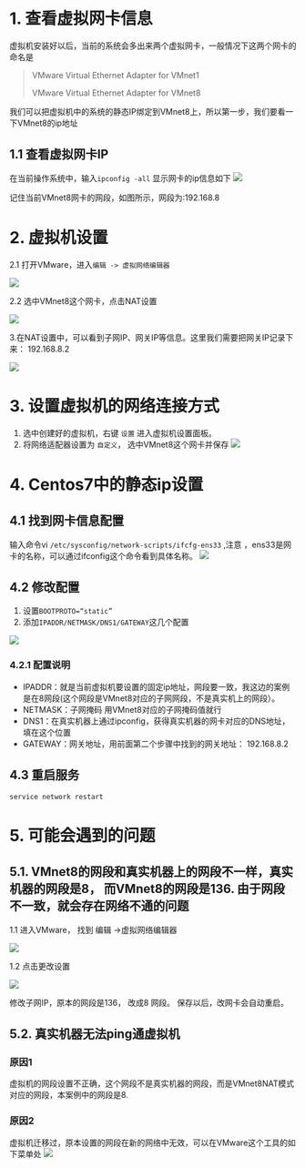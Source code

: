# 1. 查看虚拟网卡信息

虚拟机安装好以后，当前的系统会多出来两个虚拟网卡，一般情况下这两个网卡的命名是

> VMware Virtual Ethernet Adapter for VMnet1 
>
> VMware Virtual Ethernet Adapter for VMnet8

我们可以把虚拟机中的系统的静态IP绑定到VMnet8上，所以第一步，我们要看一下VMnet8的ip地址

## 1.1 查看虚拟网卡IP
在当前操作系统中，输入`ipconfig -all` 显示网卡的ip信息如下
![](image/0f41d3ab147e4c71aecfcf5e089a2c2c.png)

记住当前VMnet8网卡的网段，如图所示，网段为:192.168.8

# 2. 虚拟机设置

2.1 打开VMware，进入`编辑 -> 虚拟网络编辑器`

![](image/9e119270450a48c2b24e92e94f89a6dc.png)

2.2 选中VMnet8这个网卡，点击NAT设置

![](image/44559970b84f4223b83022b96e1e49bf.png)

3.在NAT设置中，可以看到子网IP、网关IP等信息。这里我们需要把网关IP记录下来： 192.168.8.2

![](image/2b4d1528965e461c8ad9f95d5695f9ec.png)



# 3. 设置虚拟机的网络连接方式

1. 选中创建好的虚拟机，右键 `设置` 进入虚拟机设置面板。
2. 将网络适配器设置为 `自定义`， 选中VMnet8这个网卡并保存
![](image/2073d9e75e4a471080d47be9cd815348.png)

# 4. Centos7中的静态ip设置

## 4.1 找到网卡信息配置

输入命令vi `/etc/sysconfig/network-scripts/ifcfg-ens33` ,注意 ，ens33是网卡的名称，可以通过ifconfig这个命令看到具体名称。
![](image/963677943fb9400eb6dc4bf7001a3c4c.png)

## 4.2 修改配置

1. 设置`BOOTPROTO=“static”`
2. 添加`IPADDR/NETMASK/DNS1/GATEWAY`这几个配置

![](image/4d1a06ac7da1431b9136683566c96898.png)

### 4.2.1 配置说明

- IPADDR：就是当前虚拟机要设置的固定ip地址，网段要一致，我这边的案例是在8网段(这个网段是VMnet8对应的子网网段，不是真实机上的网段）。
- NETMASK：子网掩码 用VMnet8对应的子网掩码值就行
- DNS1：在真实机器上通过ipconfig，获得真实机器的网卡对应的DNS地址，填在这个位置
- GATEWAY：网关地址，用前面第二个步骤中找到的网关地址： 192.168.8.2

## 4.3 重启服务

```shell
service network restart
```

# 5. 可能会遇到的问题

## 5.1. VMnet8的网段和真实机器上的网段不一样，真实机器的网段是8， 而VMnet8的网段是136. 由于网段不一致，就会存在网络不通的问题

1.1 进入VMware， 找到 编辑 ->虚拟网络编辑器

![](image/0cd24e09b1c5470a8dc7fd9a975ec3c3.png)

1.2 点击更改设置

![](image/91afa8852d324f4da9601c479db49626.png)

修改子网IP，原本的网段是136， 改成8 网段。 保存以后，改网卡会自动重启。

## 5.2. 真实机器无法ping通虚拟机

### 原因1

虚拟机的网段设置不正确，这个网段不是真实机器的网段，而是VMnet8NAT模式对应的网段，本案例中的网段是8.

### 原因2

虚拟机迁移过，原本设置的网段在新的网络中无效，可以在VMware这个工具的如下菜单处
![](image/1e2478a7c568491e9cf5e67a4ade51ee.png)